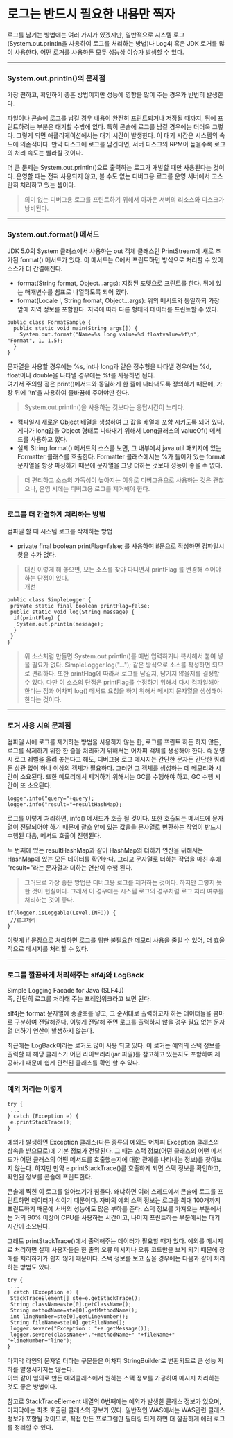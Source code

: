 # 로그는 반드시 필요한 내용만 찍자
로그를 남기는 방법에는 여러 가지가 있겠지만, 일반적으로 시스템 로그(System.out.println을 사용하여 로그를 처리하는 방법)나 Log4j 혹은 JDK 로거를
 많이 사용한다. 어떤 로거를 사용하든 모두 성능상 이슈가 발생할 수 있다.
 <hr/>

### System.out.println()의 문제점
가장 편하고, 확인하기 종흔 방법이지만 성능에 영향을 많이 주는 경우가 빈번히 발생한다.

파일이나 콘솔에 로그를 남길 경우 내용이 완전히 프린트되거나 저장될 때까지, 뒤에 프린트하려는 부분은 대기할 수밖에 없다. 특히 콘솔에 로그를 남길 경우에는 
더더욱 그렇다. 그렇게 되면 애플리케이션에서는 대기 시간이 발생한다. 이 대기 시간은 시스템의 속도에 의존적이다. 만약 디스크에 로그를 남긴다면, 서버 디스크의 
RPM이 높을수록 로그의 처리 속도는 빨라질 것이다.

더 큰 문제는 System.out.println()으로 출력하는 로그가 개발할 때만 사용된다는 것이다. 운영할 때는 전혀 사용되지 않고, 볼 수도 없는 디버그용 로그를 운영 
서버에서 고스란히 처리하고 있는 셈이다.

> 의미 없는 디버그용 로그를 프린트하기 위해서 아까운 서버의 리소스와 디스크가 낭비된다.
<hr/>

### System.out.format() 메서드
JDK 5.0의 System 클래스에서 사용하는 out 객체 클래스인 PrintStream에 새로 추가된 format() 메서드가 있다. 이 메서드는 C에서 프린트하던 방식으로 
처리할 수 있어 소스가 더 간결해진다.

* format(String format, Object...args): 지정된 포맷으로 프린트를 한다. 뒤에 있는 매개변수를 쉼표로 나열하도록 되어 있다.
* format(Locale l, String fromat, Object...args): 위의 메서드와 동일하되 가장 앞에 지역 정보를 포함한다. 지역에 따라 다른 형태의 데이터를 
프린트할 수 있다.
```
public class FormatSample {
  public static void main(String args[]) {
    System.out.format("Name=%s long value=%d floatvalue=%f\n", "Format", 1, 1.5);
  }
}
```
문자열을 사용할 경우에는 %s, int나 long과 같은 정수형을 나타낼 경우에는 %d, float이나 double을 나타낼 경우에는 %f를 사용하면 된다.<br/>
여기서 주의할 점은 print()메서드와 동일하게 한 줄에 나타내도록 정의하기 때문에, 가장 뒤에 '\n'을 사용하여 줄바꿈해 주어야만 한다.

> System.out.println()을 사용하는 것보다는 응답시간이 느리다.<br/>

* 컴파일시 새로운 Object 배열을 생성하여 그 값을 배열에 포함 시키도록 되어 있다. 게다가 long값을 Object 형태로 나타내기 위해서 Long클래스의 valueOf() 
메서드를 사용하고 있다.
* 실제 String.format() 메서드의 소스를 보면, 그 내부에서 java.util 패키지에 있는 Formatter 클래스를 호출한다. Formatter 클래스에서는 %가 들어가 
있는 format 문자열을 항상 파싱하기 때문에 문자열을 그냥 더하는 것보다 성능이 좋을 수 없다.

> 더 편리하고 소스의 가독성이 높아지는 이유로 디버그용으로 사용하는 것은 괜찮으나, 운영 시에는 디버그용 로그를 제거해야 한다.
<hr/>

### 로그를 더 간결하게 처리하는 방법
컴파일 할 때 시스템 로그를 삭제하는 방법
* private final boolean printFlag=false; 를 사용하여 if문으로 작성하면 컴파일시 찾을 수가 없다.
> 대신 이렇게 해 놓으면, 모든 소스를 찾아 다니면서 printFlag 를 변경해 주어야 하는 단점이 있다.<br/>
> 개선
```
public class SimpleLogger {
 private static final boolean printFlag=false;
 public static void log(String message) {
  if(printFlag) {
   System.out.println(message);
  }
 }
}
```
> 위 소스처럼 만들면 System.out.println()를 매번 입력하거나 복사해서 붙여 넣을 필요가 없다. SimpleLogger.log("..."); 같은 방식으로 소스를 작성하면 되므로 편리하다. 또한 printFlag에 따라서 로그를 남길지, 남기지 않을지를 결정할 수 있다. 다만 이 소스의 단점은 printFlag를 수정하기 위해서 다시 컴파일해야 한다는 점과 어차피 log() 메서드 요청을 하기 위해서 메시지 문자열을 생성해야 한다는 것이다.
<hr/>

### 로거 사용 시의 문제점
컴파일 시에 로그를 제거하는 방법을 사용하지 않는 한, 로그를 프린트 하든 하지 않든, 로그를 삭제하기 위한 한 줄을 처리하기 위해서는 어차피 객체를 생성해야 한다. 즉 운영 시 로그 레벨을 올려 놓는다고 해도, 디버그용 로그 메시지는 간단한 문자든 간단한 쿼리든 상관 없이 하나 이상의 객체가 필요하다. 그러면 그 객체를 생성하는 데 메모리와 시간이 소요된다. 또한 메모리에서 제거하기 위해서는 GC를 수행해야 하고, GC 수행 시간이 또 소요된다. 
```
logger.info("query="+query);
logger.info("result="+resultHashMap);
```
로그를 이렇게 처리하면, info() 메서드가 호출 될 것이다. 또한 호출되는 메서드에 문자열이 전달되어야 하기 때문에 괄호 안에 있는 값을을 문자열로 변환하는 작업이 반드시 수행된 다음, 메서드 호출이 진행된다.

두 번째에 있는 resultHashMap과 같이 HashMap의 더하기 연산을 위해서는 HashMap에 있는 모든 데이터를 확인한다. 그리고 문자열로 더하는 작업을 마친 후에 "result="라는 문자열과 더하는 연산이 수행 된다. 

> 그러므로 가장 좋은 방법은 디버그용 로그를 제거하는 것이다. 하지만 그렇지 못한 것이 현실이다. 그래서 이 경우에는 시스템 로그의 경우처럼 로그 처리 여부를 처리하는 것이 좋다.
```
if(logger.isLoggable(Level.INFO)) {
 //로그처리
}
```
이렇게 if 문장으로 처리하면 로그를 위한 불필요한 메모리 사용을 줄일 수 있어, 더 효율적으로 메시지를 처리할 수 있다.
<hr/>

### 로그를 깔끔하게 처리해주는 slf4j와 LogBack
Simple Logging Facade for Java (SLF4J)<br/>
즉, 간단히 로그를 처리해 주는 프레임워크라고 보면 된다.

slf4j는 format 문자열에 중괄호를 넣고, 그 순서대로 출력하고자 하는 데이터들을 콤마로 구분하여 전달해준다. 이렇게 전달해 주면 로그를 출력하지 않을 경우 필요 없는 문자열 더하기 연산이 발생하지 않는다.

최근에는 LogBack이라는 로거도 많이 사용 되고 있다. 이 로거는 예외의 스택 정보를 출력할 때 해당 클래스가 어떤 라이브러리(jar 파일)를 참고하고 있는지도 포함하여 제공하기 때문에 쉽게 관련된 클래스를 확인 할 수 있다.
<hr/>

### 예외 처리는 이렇게
```
try {
 ...
} catch (Exception e) {
 e.printStackTrace();
}
```
예외가 발생하면 Exception 클래스(다른 종류의 예외도 어차피 Exception 클래스의 상속을 받으므로)에 기본 정보가 전달된다. 그 때는 스택 정보(어떤 클래스의 어떤 메서드가 어떤 클래스의 어떤 메서드를 호출했는지에 대한 관계를 나타내는 정보)를 찾아보지 않는다. 하지만 만약 e.printStackTrace()를 호출하게 되면 스택 정보를 확인하고, 확인된 정보를 콘솔에 프린트한다.

콘솔에 찍힌 이 로그를 알아보기가 힘들다. 왜냐하면 여러 스레드에서 콘솔에 로그를 프린트하면 데이터가 섞이기 때문이다. 자바의 예외 스택 정보는 로그를 최대 100개까지 프린트하기 때문에 서버의 성능에도 많은 부하를 준다. 스택 정보를 가져오는 부분에서는 거의 90% 이상이 CPU를 사용하는 시간이고, 나머지 프린트하는 부분에서는 대기 시간이 소요된다.

그래도 printStackTrace()에서 출력해주는 데이터가 필요할 때가 있다. 예외를 메시지로 처리하면 실제 사용자들은 한 줄의 오류 메시지나 오류 코드만을 보게 되기 때문에 장애를 처리하기가 쉽지 않기 때문이다. 스택 정보를 보고 싶을 경우에는 다음과 같이 처리하는 방법도 있다.
```
try {
 ...
} catch (Exception e) {
 StackTraceElement[] ste=e.getStackTrace();
 String className=ste[0].getClassName();
 String methodName=ste[0].getMethodName();
 int lineNumber=ste[0].getLineNumber();
 String fileName=ste[0].getFileName();
 logger.severe("Exception : "+e.getMessage());
 logger.severe(className+"."+methodName+" "+fileName+" "+lineNumber+"line");
}
```
마지막 라인의 문자열 더하는 구문들은 어차피 StringBuilder로 변환되므로 큰 성능 저하를 발생시키지는 않는다.<br/>
이와 같이 임의로 만든 예외클래스에서 원하는 스택 정보를 가공하여 메시지 처리하는 것도 좋은 방법이다.

참고로 StackTraceElement 배열의 0번째에는 예외가 발생한 클래스 정보가 있으며, 마지막에는 최초 호출된 클래스의 정보가 있다. 일반적인 WAS에서는 WAS관련 클래스 정보가 포함될 것이므로, 직접 만든 프로그램만 필터링 되게 하면 더 깔끔하게 에러 로그를 정리할 수 있다.
